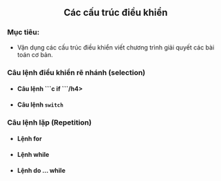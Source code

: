 <h2 align="center"> 
Các cấu trúc điều khiển
</h2>

### Mục tiêu:
- Vận dụng các cấu trúc điều khiển viết chương trình giải quyết các bài toán cơ bản.

<div class="header">
<h3>Câu lệnh điều khiển rẽ nhánh (selection)</h3>
<ul>
    <li><h4>Câu lệnh ```c if ```/h4></li>
    <li><h4>Câu lệnh <code>switch</code></h4></li>
</ul>

<h3>Câu lệnh lặp (Repetition)</h3>
<ul>
    <li><h4>Lệnh for</h4></li>
    <li><h4>Lệnh while</h4></li>
    <li><h4>Lệnh do ... while</h4></li>
</ul>
</div>

<br>

